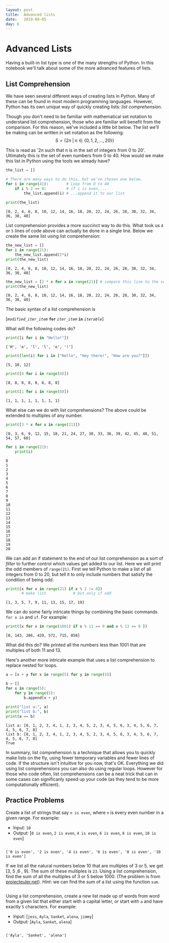 ```yaml
---
layout: post
title:  Advanced lists
date:   2019-08-05
day: 6
---
```



# Advanced Lists

Having a built-in list type is one of the many strengths of Python. In this notebook we'll talk about some of the more advanced features of lists.

## List Comprehension

We have seen several different ways of creating lists in Python. Many of these can be found in most modern programming languages. However, Python has its own unique way of quickly creating lists: *list comprehension*.

Though you don't need to be familiar with mathematical set notation to understand list comprehension, those who are familiar will benefit from the comparison. For this reason, we've included a little bit below. The list we'll be making can be written in set notation as the following:  
$$ S = \{ 2n \; \mbox{|} \; n \in \{0,1,2,...,20\} \} $$

This is read as '2n such that n is in the set of integers from 0 to 20'. Ultimately this is the set of even numbers from 0 to 40. How would we make this list in Python using the tools we already have?


```python
the_list = []

# There are many ways to do this, but we've chosen one below.
for i in range(41):        # Loop from 0 to 40
    if i % 2 == 0:         # if i is even,...
        the_list.append(i) # ...append it to our list
        
print(the_list)
```

    [0, 2, 4, 6, 8, 10, 12, 14, 16, 18, 20, 22, 24, 26, 28, 30, 32, 34, 36, 38, 40]


List comprehension provides a more succinct way to do this. What took us `4` or `5` lines of code above can actually be done in a single line. Below we create the same list using list comprehension:


```python
the_new_list = []
for i in range(21):
    the_new_list.append(2*i)
print(the_new_list)
```

    [0, 2, 4, 6, 8, 10, 12, 14, 16, 18, 20, 22, 24, 26, 28, 30, 32, 34, 36, 38, 40]



```python
the_new_list = [2 * x for x in range(21)] # compare this line to the set notation written above
print(the_new_list)
```

    [0, 2, 4, 6, 8, 10, 12, 14, 16, 18, 20, 22, 24, 26, 28, 30, 32, 34, 36, 38, 40]


The basic syntax of a list comprehension is 

 \[*`modified_iter_item`* **`for`** *`iter_item`* **`in`** *`iterable`*\]

What will the following codes do?


```python
print([i for i in "Hello!"])
```

    ['H', 'e', 'l', 'l', 'o', '!']



```python
print([len(i) for i in ["Hello", "Hey there!", "How are you?"]])
```

    [5, 10, 12]



```python
print([8 for i in range(8)])
```

    [8, 8, 8, 8, 8, 8, 8, 8]



```python
print([1 for i in range(8)])
```

    [1, 1, 1, 1, 1, 1, 1, 1]


What else can we do with list comprehensions? The above could be extended to multiples of any number.


```python
print([3 * x for x in range(21)])
```

    [0, 3, 6, 9, 12, 15, 18, 21, 24, 27, 30, 33, 36, 39, 42, 45, 48, 51, 54, 57, 60]



```python
for i in range(21):
    print(i)
```

    0
    1
    2
    3
    4
    5
    6
    7
    8
    9
    10
    11
    12
    13
    14
    15
    16
    17
    18
    19
    20


We can add an if statement to the end of our list comprehension as a sort of *filter* to further control which values get added to our list. Here we will print the odd members of `range(21)`. First we tell Python to make a list of all integers from 0 to 20, but tell it to only include numbers that satisfy the condition of being odd.


```python
print([x for x in range(21) if x % 2 != 0])
       # make list            # but only if odd
```

    [1, 3, 5, 7, 9, 11, 13, 15, 17, 19]


We can do some fairly intricate things by combining the basic commands `for x in` and `if`. For example:


```python
print([x for x in range(1001) if x % 11 == 0 and x % 13 == 0 ])
```

    [0, 143, 286, 429, 572, 715, 858]


What did this do? We printed all the numbers less than 1001 that are multiples of both 11 and 13.

Here's another more intricate example that uses a list comprehension to replace nested for loops.


```python
a = [x + y for x in range(5) for y in range(5)]

b = []
for x in range(5):
    for y in range(5):
        b.append(x + y)
        
print("list a:", a)
print("list b:", b)
print(a == b)
```

    list a: [0, 1, 2, 3, 4, 1, 2, 3, 4, 5, 2, 3, 4, 5, 6, 3, 4, 5, 6, 7, 4, 5, 6, 7, 8]
    list b: [0, 1, 2, 3, 4, 1, 2, 3, 4, 5, 2, 3, 4, 5, 6, 3, 4, 5, 6, 7, 4, 5, 6, 7, 8]
    True


In summary, list comprehension is a technique that allows you to quickly make lists on the fly, using fewer temporary variables and fewer lines of code. If the structure isn't intuitive for you now, that's OK. Everything we did using list comprehensions you can also do using regular loops. However for those who code often, list comprehensions can be a neat trick that can in some cases can significanly speed up your code (as they tend to be more computationally efficient).


## Practice Problems

Create a list of strings that say `n is even`, where `n` is every even number in a given range. For example:
* Input: `10`
* Output: \[`0 is even`, `2 is even`, `4 is even`, `6 is even`, `8 is even`, `10 is even`\]


```python

```

    ['0 is even', '2 is even', '4 is even', '6 is even', '8 is even', '10 is even']


If we list all the natural numbers below 10 that are multiples of 3 or 5, we get \[3, 5 ,6 , 9\]. The sum of these multiples is `23`. Using a list comprehension, find the sum of all the multiples of 3 or 5 below 1000. (The problem is from [projecteuler.net](projecteuler.net)). *Hint*: we can find the sum of a list using the function `sum`. 


```python

```

Using a list comprehension, create a new list made up of words from word from a given list that either start with a capital letter, or start with `a` and have exactly `5` characters. For example:

* Input: \[`jess`, `Ayla`, `Sanket`, `alena`, `jimmy`\]
* Output: \[`Ayla`, `Sanket`, `alena`\]


```python

```

    ['Ayla', 'Sanket', 'alena']



```python

```
